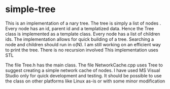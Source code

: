 # simple-tree
This is an implementation of a nary tree. The tree is simply a list of nodes .  Every node has an id, parent id and a templatized data. Hence the Tree class is implemented as a template class. Every node has a list of children ids.   The implementation allows for quick building of a tree. Searching a node and children should run in o(N). I am still working on an efficient way to print the tree.   There is no recursion involved   This implementation uses STL

The file Tree.h has the main class. The file NetworkCache.cpp uses Tree to suggest creating a simple network cache of nodes. I have used MS Visual Studio only for quick development and testing. It should be possible to use the class on other platforms like Linux as-is or with some minor modification
